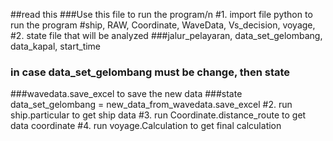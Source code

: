 ##read this
###Use this file to run the program/n
#1. import file python to run the program
#ship, RAW, Coordinate, WaveData, Vs_decision, voyage,
#2. state file that will be analyzed 
###jalur_pelayaran, data_set_gelombang, data_kapal, start_time 
### in case data_set_gelombang must be change, then state
###wavedata.save_excel to save the new data
###state data_set_gelombang = new_data_from_wavedata.save_excel
#2. run ship.particular to get ship data
#3. run Coordinate.distance_route to get data coordinate
#4. run voyage.Calculation to get final calculation 

